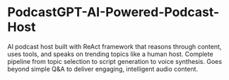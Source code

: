 # PodcastGPT-AI-Powered-Podcast-Host
AI podcast host built with ReAct framework that reasons through content, uses tools, and speaks on trending topics like a human host. Complete pipeline from topic selection to script generation to voice synthesis. Goes beyond simple Q&amp;A to deliver engaging, intelligent audio content.
